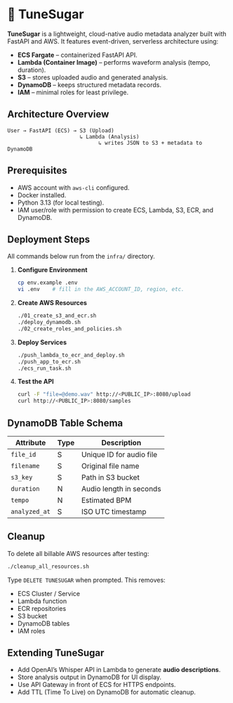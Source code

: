 # 🎵 TuneSugar

**TuneSugar** is a lightweight, cloud-native audio metadata analyzer built with FastAPI and AWS.
It features event-driven, serverless architecture using:

* **ECS Fargate** – containerized FastAPI API.
* **Lambda (Container Image)** – performs waveform analysis (tempo, duration).
* **S3** – stores uploaded audio and generated analysis.
* **DynamoDB** – keeps structured metadata records.
* **IAM** – minimal roles for least privilege.


## Architecture Overview

```text
User → FastAPI (ECS) → S3 (Upload)
                       ↳ Lambda (Analysis)
                             ↳ writes JSON to S3 + metadata to DynamoDB
```


## Prerequisites

* AWS account with `aws-cli` configured.
* Docker installed.
* Python 3.13 (for local testing).
* IAM user/role with permission to create ECS, Lambda, S3, ECR, and DynamoDB.


## Deployment Steps

All commands below run from the `infra/` directory.

1. **Configure Environment**

   ```bash
   cp env.example .env
   vi .env    # fill in the AWS_ACCOUNT_ID, region, etc.
   ```

2. **Create AWS Resources**

   ```bash
   ./01_create_s3_and_ecr.sh
   ./deploy_dynamodb.sh
   ./02_create_roles_and_policies.sh
   ```

3. **Deploy Services**

   ```bash
   ./push_lambda_to_ecr_and_deploy.sh
   ./push_app_to_ecr.sh
   ./ecs_run_task.sh
   ```

4. **Test the API**

   ```bash
   curl -F "file=@demo.wav" http://<PUBLIC_IP>:8080/upload
   curl http://<PUBLIC_IP>:8080/samples
   ```


## DynamoDB Table Schema

| Attribute     | Type | Description              |
| ------------- | ---- | ------------------------ |
| `file_id`     | S    | Unique ID for audio file |
| `filename`    | S    | Original file name       |
| `s3_key`      | S    | Path in S3 bucket        |
| `duration`    | N    | Audio length in seconds  |
| `tempo`       | N    | Estimated BPM            |
| `analyzed_at` | S    | ISO UTC timestamp        |


## Cleanup

To delete all billable AWS resources after testing:

```bash
./cleanup_all_resources.sh
```

Type `DELETE TUNESUGAR` when prompted.
This removes:

* ECS Cluster / Service
* Lambda function
* ECR repositories
* S3 bucket
* DynamoDB tables
* IAM roles


## Extending TuneSugar

* Add OpenAI’s Whisper API in Lambda to generate **audio descriptions**.
* Store analysis output in DynamoDB for UI display.
* Use API Gateway in front of ECS for HTTPS endpoints.
* Add TTL (Time To Live) on DynamoDB for automatic cleanup.
